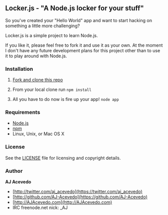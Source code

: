 ## Locker.js - "A Node.js locker for your stuff"

So you've created your "Hello World" app and want to start hacking on something a little more challenging?

Locker.js is a simple project to learn Node.js.

If you like it, please feel free to fork it and use it as your own. At the moment I don't have any future development plans for this project other than to use it to play around with Node.js.


### Installation

1. [Fork and clone this repo](https://github.com/AJAlabs/lockerjs/fork)

2. From your local clone run `npm install`

3. All you have to do now is fire up your app! `node app`


### Requirements

- [Node.js](http://nodejs.org)
- [npm](https://npmjs.org)
- Linux, Unix, or Mac OS X


### License

See the [LICENSE](https://github.com//AJAlabs/lockerjs/blob/master/LICENSE.md) file for licensing and copyright details.


### Author

**AJ Acevedo**

- [http://twitter.com/aj_acevedo](https://twitter.com/aj_acevedo)
- [http://github.com/AJ-Acevedo](https://github.com/AJ-Acevedo)
- [http://AJAcevedo.com](http://AJAcevedo.com)
- IRC freenode.net nick: _AJ
